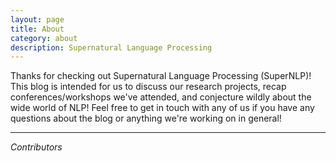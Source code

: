 ```yaml
---
layout: page
title: About
category: about
description: Supernatural Language Processing
---
```


Thanks for checking out Supernatural Language Processing (SuperNLP)! This blog is intended for us to discuss our research projects, recap conferences/workshops we've attended, and conjecture wildly about the wide world of NLP! Feel free to get in touch with any of us if you have any questions about the blog or anything we're working on in general!

---

*Contributors*

